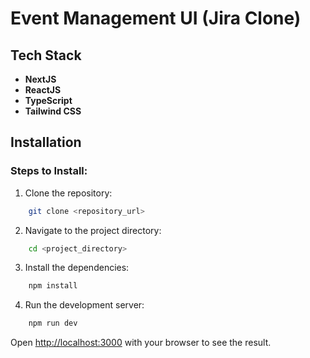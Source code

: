 # Event Management UI (Jira Clone)

## Tech Stack

- **NextJS**
- **ReactJS**
- **TypeScript**
- **Tailwind CSS**

## Installation

### Steps to Install:

1. Clone the repository:

```bash
    git clone <repository_url>
```

2. Navigate to the project directory:

```bash
    cd <project_directory>
```

3. Install the dependencies:

```bash
    npm install
```

4. Run the development server:

```bash
    npm run dev
```

Open [http://localhost:3000](http://localhost:3000) with your browser to see the result.
